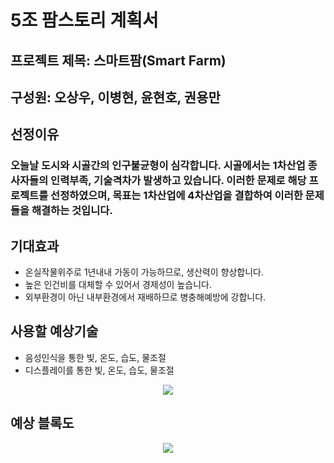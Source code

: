 # 5조 팜스토리 계획서
## 프로젝트 제목: 스마트팜(Smart Farm)
## 구성원: 오상우, 이병현, 윤현호, 권용만

## 선정이유
### 오늘날 도시와 시골간의 인구불균형이 심각합니다. 시골에서는 1차산업 종사자들의 인력부족, 기술격차가 발생하고 있습니다. 이러한 문제로 해당 프로젝트를 선정하였으며, 목표는 1차산업에 4차산업을 결합하여 이러한 문제들을 해결하는 것입니다.


## 기대효과
* 온실작물위주로 1년내내 가동이 가능하므로, 생산력이 향상합니다.
* 높은 인건비를 대체할 수 있어서 경제성이 높습니다.
* 외부환경이 아닌 내부환경에서 재배하므로 병충해예방에 강합니다.


## 사용할 예상기술
* 음성인식을 통한 빛, 온도, 습도, 물조절
* 디스플레이를 통한 빛, 온도, 습도, 물조절

<p align="center">
<img src="https://user-images.githubusercontent.com/61779129/224026774-82cbc40b-573a-47c9-83e2-e7c3a9caa31c.png">
</p>


## 예상 블록도
<p align="center">
<img src="https://user-images.githubusercontent.com/61779129/224026488-fe54fc32-65d6-47aa-832e-5543fd001ca3.png">
</p>
